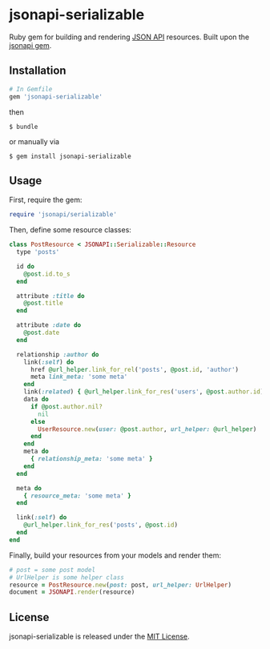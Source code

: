 # jsonapi-serializable
Ruby gem for building and rendering [JSON API](http://jsonapi.org) resources.
Built upon the [jsonapi gem](https://github.com/beauby/jsonapi).

## Installation
```ruby
# In Gemfile
gem 'jsonapi-serializable'
```
then
```
$ bundle
```
or manually via
```
$ gem install jsonapi-serializable
```

## Usage

First, require the gem:
```ruby
require 'jsonapi/serializable'
```

Then, define some resource classes:
```ruby
class PostResource < JSONAPI::Serializable::Resource
  type 'posts'

  id do
    @post.id.to_s
  end

  attribute :title do
    @post.title
  end

  attribute :date do
    @post.date
  end

  relationship :author do
    link(:self) do
      href @url_helper.link_for_rel('posts', @post.id, 'author')
      meta link_meta: 'some meta'
    end
    link(:related) { @url_helper.link_for_res('users', @post.author.id) }
    data do
      if @post.author.nil?
        nil
      else
        UserResource.new(user: @post.author, url_helper: @url_helper)
      end
    end
    meta do
      { relationship_meta: 'some meta' }
    end
  end

  meta do
    { resource_meta: 'some meta' }
  end

  link(:self) do
    @url_helper.link_for_res('posts', @post.id)
  end
end
```
Finally, build your resources from your models and render them:
```ruby
# post = some post model
# UrlHelper is some helper class
resource = PostResource.new(post: post, url_helper: UrlHelper)
document = JSONAPI.render(resource)
```

## License

jsonapi-serializable is released under the [MIT License](http://www.opensource.org/licenses/MIT).
